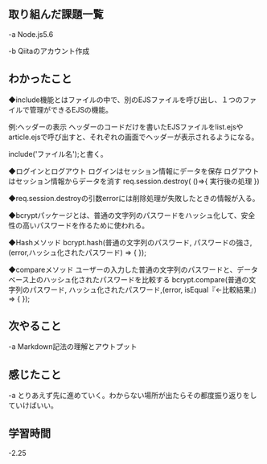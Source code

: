## 取り組んだ課題一覧  
-a  Node.js5.6

-b Qiitaのアカウント作成

## わかったこと
◆include機能とはファイルの中で、別のEJSファイルを呼び出し、１つのファイルで管理ができるEJSの機能。

例:ヘッダーの表示
ヘッダーのコードだけを書いたEJSファイルをlist.ejsやarticle.ejsで呼び出すと、それぞれの画面でヘッダーが表示されるようになる。

include('ファイル名');と書く。

◆ログインとログアウト
ログインはセッション情報にデータを保存
ログアウトはセッション情報からデータを消す
req.session.destroy( ()=>{ 実行後の処理 })

◆req.session.destroyの引数errorには削除処理が失敗したときの情報が入る。

◆bcryptパッケージとは、普通の文字列のパスワードをハッシュ化して、安全性の高いパスワードを作るために使われる。

◆Hashメソッド
bcrypt.hash(普通の文字列のパスワード, パスワードの強さ, (error,ハッシュ化されたパスワード) => {
});

◆compareメソッド
ユーザーの入力した普通の文字列のパスワードと、データベース上のハッシュ化されたパスワードを比較する
bcrypt.compare(普通の文字列のパスワード, ハッシュ化されたパスワード,(error, isEqual『←比較結果』) => {
});

## 次やること
-a  Markdown記法の理解とアウトプット

## 感じたこと
-a  とりあえず先に進めていく。わからない場所が出たらその都度振り返りをしていけばいい。

## 学習時間
-2.25

